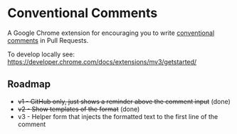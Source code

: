 # Conventional Comments

A Google Chrome extension for encouraging you to write [conventional comments](https://conventionalcomments.org/) in Pull Requests.

To develop locally see: <https://developer.chrome.com/docs/extensions/mv3/getstarted/>

## Roadmap

- ~~v1 - GitHub only, just shows a reminder above the comment input~~ (done)
- ~~v2 - Show templates of the format~~ (done)
- v3 - Helper form that injects the formatted text to the first line of the comment
